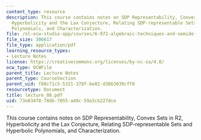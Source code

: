 ```yaml
---
content_type: resource
description: This course contains notes on SDP Representability, Convex Sets in R2,
  Hyperbolicity and the Lax Conjecture, Relating SDP-representable Sets and Hyperbolic
  Polynomials, and Characterization.
file: /ol-ocw-studio-app/courses/6-972-algebraic-techniques-and-semidefinite-optimization-spring-2006/73e834f878db7055a49c59a3cb227dce_lecture_08.pdf
file_size: 306617
file_type: application/pdf
learning_resource_types:
- Lecture Notes
license: https://creativecommons.org/licenses/by-nc-sa/4.0/
ocw_type: OCWFile
parent_title: Lecture Notes
parent_type: CourseSection
parent_uid: f88c71c5-5321-378f-be82-d3863039cff0
resourcetype: Document
title: lecture_08.pdf
uid: 73e834f8-78db-7055-a49c-59a3cb227dce
---
```

This course contains notes on SDP Representability, Convex Sets in R2, Hyperbolicity and the Lax Conjecture, Relating SDP-representable Sets and Hyperbolic Polynomials, and Characterization.